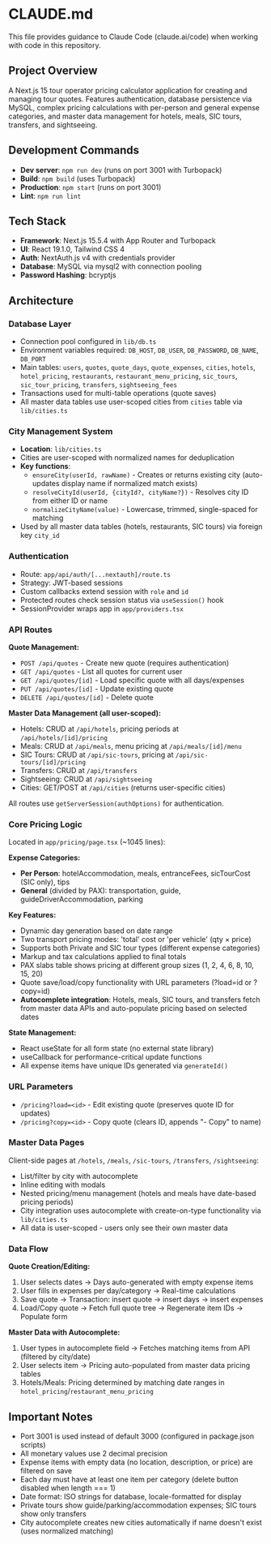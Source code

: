 # CLAUDE.md

This file provides guidance to Claude Code (claude.ai/code) when working with code in this repository.

## Project Overview

A Next.js 15 tour operator pricing calculator application for creating and managing tour quotes. Features authentication, database persistence via MySQL, complex pricing calculations with per-person and general expense categories, and master data management for hotels, meals, SIC tours, transfers, and sightseeing.

## Development Commands

- **Dev server**: `npm run dev` (runs on port 3001 with Turbopack)
- **Build**: `npm build` (uses Turbopack)
- **Production**: `npm start` (runs on port 3001)
- **Lint**: `npm run lint`

## Tech Stack

- **Framework**: Next.js 15.5.4 with App Router and Turbopack
- **UI**: React 19.1.0, Tailwind CSS 4
- **Auth**: NextAuth.js v4 with credentials provider
- **Database**: MySQL via mysql2 with connection pooling
- **Password Hashing**: bcryptjs

## Architecture

### Database Layer

- Connection pool configured in `lib/db.ts`
- Environment variables required: `DB_HOST`, `DB_USER`, `DB_PASSWORD`, `DB_NAME`, `DB_PORT`
- Main tables: `users`, `quotes`, `quote_days`, `quote_expenses`, `cities`, `hotels`, `hotel_pricing`, `restaurants`, `restaurant_menu_pricing`, `sic_tours`, `sic_tour_pricing`, `transfers`, `sightseeing_fees`
- Transactions used for multi-table operations (quote saves)
- All master data tables use user-scoped cities from `cities` table via `lib/cities.ts`

### City Management System

- **Location**: `lib/cities.ts`
- Cities are user-scoped with normalized names for deduplication
- **Key functions**:
  - `ensureCity(userId, rawName)` - Creates or returns existing city (auto-updates display name if normalized match exists)
  - `resolveCityId(userId, {cityId?, cityName?})` - Resolves city ID from either ID or name
  - `normalizeCityName(value)` - Lowercase, trimmed, single-spaced for matching
- Used by all master data tables (hotels, restaurants, SIC tours) via foreign key `city_id`

### Authentication

- Route: `app/api/auth/[...nextauth]/route.ts`
- Strategy: JWT-based sessions
- Custom callbacks extend session with `role` and `id`
- Protected routes check session status via `useSession()` hook
- SessionProvider wraps app in `app/providers.tsx`

### API Routes

**Quote Management:**
- `POST /api/quotes` - Create new quote (requires authentication)
- `GET /api/quotes` - List all quotes for current user
- `GET /api/quotes/[id]` - Load specific quote with all days/expenses
- `PUT /api/quotes/[id]` - Update existing quote
- `DELETE /api/quotes/[id]` - Delete quote

**Master Data Management (all user-scoped):**
- Hotels: CRUD at `/api/hotels`, pricing periods at `/api/hotels/[id]/pricing`
- Meals: CRUD at `/api/meals`, menu pricing at `/api/meals/[id]/menu`
- SIC Tours: CRUD at `/api/sic-tours`, pricing at `/api/sic-tours/[id]/pricing`
- Transfers: CRUD at `/api/transfers`
- Sightseeing: CRUD at `/api/sightseeing`
- Cities: GET/POST at `/api/cities` (returns user-specific cities)

All routes use `getServerSession(authOptions)` for authentication.

### Core Pricing Logic

Located in `app/pricing/page.tsx` (~1045 lines):

**Expense Categories:**
- **Per Person**: hotelAccommodation, meals, entranceFees, sicTourCost (SIC only), tips
- **General** (divided by PAX): transportation, guide, guideDriverAccommodation, parking

**Key Features:**
- Dynamic day generation based on date range
- Two transport pricing modes: 'total' cost or 'per vehicle' (qty × price)
- Supports both Private and SIC tour types (different expense categories)
- Markup and tax calculations applied to final totals
- PAX slabs table shows pricing at different group sizes (1, 2, 4, 6, 8, 10, 15, 20)
- Quote save/load/copy functionality with URL parameters (?load=id or ?copy=id)
- **Autocomplete integration**: Hotels, meals, SIC tours, and transfers fetch from master data APIs and auto-populate pricing based on selected dates

**State Management:**
- React useState for all form state (no external state library)
- useCallback for performance-critical update functions
- All expense items have unique IDs generated via `generateId()`

### URL Parameters

- `/pricing?load=<id>` - Edit existing quote (preserves quote ID for updates)
- `/pricing?copy=<id>` - Copy quote (clears ID, appends "- Copy" to name)

### Master Data Pages

Client-side pages at `/hotels`, `/meals`, `/sic-tours`, `/transfers`, `/sightseeing`:
- List/filter by city with autocomplete
- Inline editing with modals
- Nested pricing/menu management (hotels and meals have date-based pricing periods)
- City integration uses autocomplete with create-on-type functionality via `lib/cities.ts`
- All data is user-scoped - users only see their own master data

### Data Flow

**Quote Creation/Editing:**
1. User selects dates → Days auto-generated with empty expense items
2. User fills in expenses per day/category → Real-time calculations
3. Save quote → Transaction: insert quote → insert days → insert expenses
4. Load/Copy quote → Fetch full quote tree → Regenerate item IDs → Populate form

**Master Data with Autocomplete:**
1. User types in autocomplete field → Fetches matching items from API (filtered by city/date)
2. User selects item → Pricing auto-populated from master data pricing tables
3. Hotels/Meals: Pricing determined by matching date ranges in `hotel_pricing`/`restaurant_menu_pricing`

## Important Notes

- Port 3001 is used instead of default 3000 (configured in package.json scripts)
- All monetary values use 2 decimal precision
- Expense items with empty data (no location, description, or price) are filtered on save
- Each day must have at least one item per category (delete button disabled when length === 1)
- Date format: ISO strings for database, locale-formatted for display
- Private tours show guide/parking/accommodation expenses; SIC tours show only transfers
- City autocomplete creates new cities automatically if name doesn't exist (uses normalized matching)

